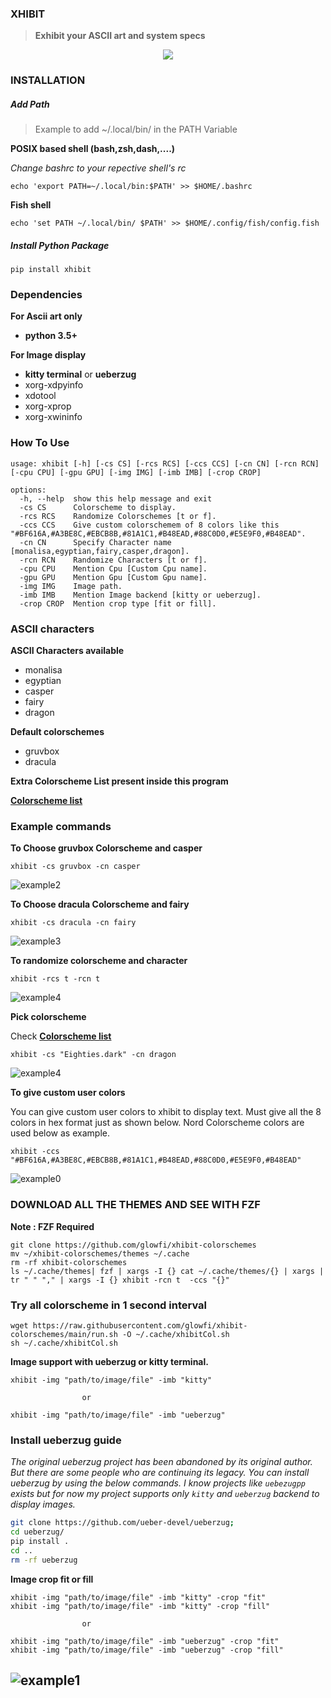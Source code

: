 ### XHIBIT

> **Exhibit your ASCII art and system specs**

<p align="center">
  <img src="https://raw.githubusercontent.com/glowfi/xhibit/main/image_support.png" />
</p>

### INSTALLATION

##### Add Path

> Example to add ~/.local/bin/ in the PATH Variable <br>

<b>POSIX based shell (bash,zsh,dash,....) </b>

<em>Change bashrc to your repective shell's rc</em>

```
echo 'export PATH=~/.local/bin:$PATH' >> $HOME/.bashrc
```

<b>Fish shell </b>

```
echo 'set PATH ~/.local/bin/ $PATH' >> $HOME/.config/fish/config.fish
```

##### Install Python Package

```
pip install xhibit
```

### Dependencies

**For Ascii art only**

-   **python 3.5+**

**For Image display**

-   **kitty terminal** or **ueberzug**
-   xorg-xdpyinfo
-   xdotool
-   xorg-xprop
-   xorg-xwininfo

### How To Use

```
usage: xhibit [-h] [-cs CS] [-rcs RCS] [-ccs CCS] [-cn CN] [-rcn RCN] [-cpu CPU] [-gpu GPU] [-img IMG] [-imb IMB] [-crop CROP]

options:
  -h, --help  show this help message and exit
  -cs CS      Colorscheme to display.
  -rcs RCS    Randomize Colorschemes [t or f].
  -ccs CCS    Give custom colorschemem of 8 colors like this "#BF616A,#A3BE8C,#EBCB8B,#81A1C1,#B48EAD,#88C0D0,#E5E9F0,#B48EAD".
  -cn CN      Specify Character name [monalisa,egyptian,fairy,casper,dragon].
  -rcn RCN    Randomize Characters [t or f].
  -cpu CPU    Mention Cpu [Custom Cpu name].
  -gpu GPU    Mention Gpu [Custom Gpu name].
  -img IMG    Image path.
  -imb IMB    Mention Image backend [kitty or ueberzug].
  -crop CROP  Mention crop type [fit or fill].
```

### ASCII characters

**ASCII Characters available**

-   monalisa
-   egyptian
-   casper
-   fairy
-   dragon

**Default colorschemes**

-   gruvbox
-   dracula

**Extra Colorscheme List present inside this program**

**[Colorscheme list](https://raw.githubusercontent.com/glowfi/xhibit-colorschemes/main/colorscheme.txt)**

### Example commands

**To Choose gruvbox Colorscheme and casper**

```
xhibit -cs gruvbox -cn casper
```

![example2](casper.png)

**To Choose dracula Colorscheme and fairy**

```
xhibit -cs dracula -cn fairy
```

![example3](fairy.png)

**To randomize colorscheme and character**

```
xhibit -rcs t -rcn t
```

![example4](egyptian.png)

**Pick colorscheme**

Check **[Colorscheme list](https://raw.githubusercontent.com/glowfi/xhibit-colorschemes/main/colorscheme.txt)**

```
xhibit -cs "Eighties.dark" -cn dragon
```

![example4](pick_colorscheme.png)

**To give custom user colors**

You can give custom user colors to xhibit to display text.
Must give all the 8 colors in hex format just as shown below.
Nord Colorscheme colors are used below as example.

```
xhibit -ccs "#BF616A,#A3BE8C,#EBCB8B,#81A1C1,#B48EAD,#88C0D0,#E5E9F0,#B48EAD"
```

![example0](./custom_colorscheme.png)

### DOWNLOAD ALL THE THEMES AND SEE WITH FZF

<b>Note : FZF Required </b>

```
git clone https://github.com/glowfi/xhibit-colorschemes
mv ~/xhibit-colorschemes/themes ~/.cache
rm -rf xhibit-colorschemes
ls ~/.cache/themes| fzf | xargs -I {} cat ~/.cache/themes/{} | xargs | tr " " "," | xargs -I {} xhibit -rcn t  -ccs "{}"
```

### Try all colorscheme in 1 second interval

```
wget https://raw.githubusercontent.com/glowfi/xhibit-colorschemes/main/run.sh -O ~/.cache/xhibitCol.sh
sh ~/.cache/xhibitCol.sh
```

**Image support with ueberzug or kitty terminal.**

```
xhibit -img "path/to/image/file" -imb "kitty"

                or

xhibit -img "path/to/image/file" -imb "ueberzug"

```

### Install ueberzug guide

<em>The original ueberzug project has been abandoned by its original author.
But there are some people who are continuing its legacy.
You can install ueberzug by using the below commands.
I know projects like `uebezugpp` exists but for now
my project supports only `kitty` and `ueberzug` backend
to display images.</em>

```sh
git clone https://github.com/ueber-devel/ueberzug;
cd ueberzug/
pip install .
cd ..
rm -rf ueberzug
```

**Image crop fit or fill**

```
xhibit -img "path/to/image/file" -imb "kitty" -crop "fit"
xhibit -img "path/to/image/file" -imb "kitty" -crop "fill"

                or

xhibit -img "path/to/image/file" -imb "ueberzug" -crop "fit"
xhibit -img "path/to/image/file" -imb "ueberzug" -crop "fill"

```

## ![example1](image_support.png)
